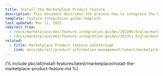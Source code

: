 ```yaml
---
title: Install the Marketplace Product feature
description: This document describes the process how to integrate the Marketplace Product feature into a Spryker project.
template: feature-integration-guide-template
last_updated: Mar 11, 2022
redirect_from:
  - /docs/marketplace/dev/feature-integration-guides/202200.0/glue/marketplace-product-feature-integration.html
  - /docs/marketplace/dev/feature-integration-guides/202311.0/glue/marketplace-product-feature-integration.html
related:
  - title: Marketplace Product feature walkthrough
    link: docs/pbc/all/product-information-management/latest/marketplace/marketplace-product-feature-overview.html
---
```


{% include pbc/all/install-features/latest/marketplace/install-the-marketplace-product-feature.md %} <!-- To edit, see /_includes/pbc/all/install-features/202311.0/marketplace/install-the-marketplace-product-feature.md -->
